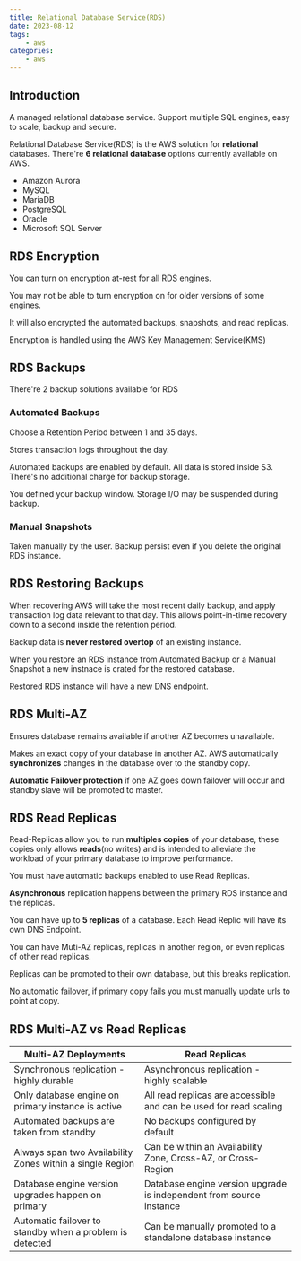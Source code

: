 ```yaml
---
title: Relational Database Service(RDS)
date: 2023-08-12
tags:
	- aws
categories: 
	- aws
---
```


## Introduction

A managed relational database service. Support multiple SQL engines, easy to scale, backup and secure.

Relational Database Service(RDS) is the AWS solution for **relational** databases. There're **6 relational database** options currently available on AWS.
* Amazon Aurora
* MySQL
* MariaDB
* PostgreSQL
* Oracle
* Microsoft SQL Server

## RDS Encryption

You can turn on encryption at-rest for all RDS engines.

You may not be able to turn encryption on for older versions of some engines.

It will also encrypted the automated backups, snapshots, and read replicas.

Encryption is handled using the AWS Key Management Service(KMS)

## RDS Backups

There're 2 backup solutions available for RDS

### Automated Backups

Choose a Retention Period between 1 and 35 days.

Stores transaction logs throughout the day.

Automated backups are enabled by default. All data is stored inside S3. There's no additional charge for backup storage.

You defined your backup window. Storage I/O may be suspended during backup.

### Manual Snapshots

Taken manually by the user. Backup persist even if you delete the original RDS instance.

## RDS Restoring Backups

When recovering AWS will take the most recent daily backup, and apply transaction log data relevant to that day. This allows point-in-time recovery down to a second inside the retention period.

Backup data is **never restored overtop** of an existing instance.

When you restore an RDS instance from Automated Backup or a Manual Snapshot a new instnace is crated for the restored database.

Restored RDS instance will have a new DNS endpoint.

## RDS Multi-AZ

Ensures database remains available if another AZ becomes unavailable.

Makes an exact copy of your database in another AZ. AWS automatically **synchronizes** changes in the database over to the standby copy.

**Automatic Failover protection** if one AZ goes down failover will occur and standby slave will be promoted to master.

## RDS Read Replicas

Read-Replicas allow you to run **multiples copies** of your database, these copies only allows **reads**(no writes) and is intended to alleviate the workload of your primary database to improve performance.

You must have automatic backups enabled to use Read Replicas.

**Asynchronous** replication happens between the primary RDS instance and the replicas.

You can have up to **5 replicas** of a database. Each Read Replic will have its own DNS Endpoint.

You can have Muti-AZ replicas, replicas in another region, or even replicas of other read replicas.

Replicas can be promoted to their own database, but this breaks replication.

No automatic failover, if primary copy fails you must manually update urls to point at copy.

## RDS Multi-AZ vs Read Replicas

| Multi-AZ Deployments                                      | Read Replicas                                                       |
| --------------------------------------------------------- | ------------------------------------------------------------------- |
| Synchronous replication - highly durable                  | Asynchronous replication - highly scalable                          |
| Only database engine on primary instance is active        | All read replicas are accessible and can be used for read scaling   |
| Automated backups are taken from standby                  | No backups configured by default                                    |
| Always span two Availability Zones within a single Region | Can be within an Availability Zone, Cross-AZ, or Cross-Region       |
| Database engine version upgrades happen on primary        | Database engine version upgrade is independent from source instance |
| Automatic failover to standby when a problem is detected  | Can be manually promoted to a standalone database instance          |
